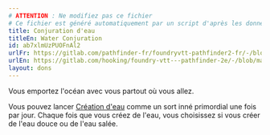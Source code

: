 ```yaml
---
# ATTENTION : Ne modifiez pas ce fichier
# Ce fichier est généré automatiquement par un script d'après les données du module Foundry VTT officiel et de sa traduction
title: Conjuration d'eau
titleEn: Water Conjuration
id: ab7xlmUzPUOFnAl2
urlFr: https://gitlab.com/pathfinder-fr/foundryvtt-pathfinder2-fr/-/blob/master/data/feats/ab7xlmUzPUOFnAl2.htm
urlEn: https://gitlab.com/hooking/foundry-vtt---pathfinder-2e/-/blob/master/packs/data/feats.db/water-conjuration.json
layout: dons
---
```

Vous emportez l'océan avec vous partout où vous allez.

Vous pouvez lancer [Création d'eau](../sorts/création-d-eau.md) comme un sort inné primordial une fois par jour. Chaque fois que vous créez de l'eau, vous choisissez si vous créer de l'eau douce ou de l'eau salée.
